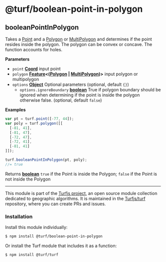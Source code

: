 # @turf/boolean-point-in-polygon

<!-- Generated by documentation.js. Update this documentation by updating the source code. -->

## booleanPointInPolygon

Takes a [Point][1] and a [Polygon][2] or [MultiPolygon][3] and determines if the point resides inside the polygon. The polygon can
be convex or concave. The function accounts for holes.

**Parameters**

-   `point` **[Coord][4]** input point
-   `polygon` **[Feature][5]&lt;([Polygon][6] \| [MultiPolygon][7])>** input polygon or multipolygon
-   `options` **[Object][8]** Optional parameters (optional, default `{}`)
    -   `options.ignoreBoundary` **[boolean][9]** True if polygon boundary should be ignored when determining if the point is inside the polygon otherwise false. (optional, default `false`)

**Examples**

```javascript
var pt = turf.point([-77, 44]);
var poly = turf.polygon([[
  [-81, 41],
  [-81, 47],
  [-72, 47],
  [-72, 41],
  [-81, 41]
]]);

turf.booleanPointInPolygon(pt, poly);
//= true
```

Returns **[boolean][9]** `true` if the Point is inside the Polygon; `false` if the Point is not inside the Polygon

[1]: https://tools.ietf.org/html/rfc7946#section-3.1.2

[2]: https://tools.ietf.org/html/rfc7946#section-3.1.6

[3]: https://tools.ietf.org/html/rfc7946#section-3.1.7

[4]: https://tools.ietf.org/html/rfc7946#section-3.1.1

[5]: https://tools.ietf.org/html/rfc7946#section-3.2

[6]: https://tools.ietf.org/html/rfc7946#section-3.1.6

[7]: https://tools.ietf.org/html/rfc7946#section-3.1.7

[8]: https://developer.mozilla.org/docs/Web/JavaScript/Reference/Global_Objects/Object

[9]: https://developer.mozilla.org/docs/Web/JavaScript/Reference/Global_Objects/Boolean

<!-- This file is automatically generated. Please don't edit it directly:
if you find an error, edit the source file (likely index.js), and re-run
./scripts/generate-readmes in the turf project. -->

---

This module is part of the [Turfjs project](http://turfjs.org/), an open source
module collection dedicated to geographic algorithms. It is maintained in the
[Turfjs/turf](https://github.com/Turfjs/turf) repository, where you can create
PRs and issues.

### Installation

Install this module individually:

```sh
$ npm install @turf/boolean-point-in-polygon
```

Or install the Turf module that includes it as a function:

```sh
$ npm install @turf/turf
```
